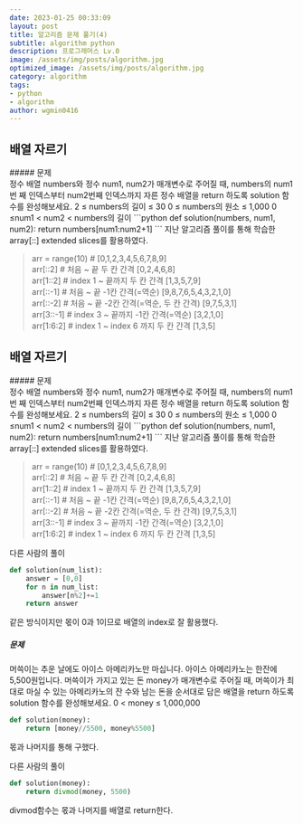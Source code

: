 ```yaml
---
date: 2023-01-25 00:33:09
layout: post
title: 알고리즘 문제 풀기(4)
subtitle: algorithm python
description: 프로그래머스 Lv.0
image: /assets/img/posts/algorithm.jpg
optimized_image: /assets/img/posts/algorithm.jpg
category: algorithm
tags:
- python
- algorithm
author: wgmin0416
---
```

<h2>배열 자르기</h2>
##### 문제<br>
정수 배열 numbers와 정수 num1, num2가 매개변수로 주어질 때, numbers의 num1번 째 인덱스부터 num2번째 인덱스까지 자른 정수 배열을 return 하도록 solution 함수를 완성해보세요.
2 ≤ numbers의 길이 ≤ 30
0 ≤ numbers의 원소 ≤ 1,000
0 ≤num1 < num2 < numbers의 길이
```python
def solution(numbers, num1, num2):
    return numbers[num1:num2+1]
```
지난 알고리즘 풀이를 통해 학습한 array[::] extended slices를 활용하였다.

> arr = range(10) # [0,1,2,3,4,5,6,7,8,9] <br/>
> arr[::2] # 처음 ~ 끝 두 칸 간격 [0,2,4,6,8] <br/>
> arr[1::2] # index 1 ~ 끝까지 두 칸 간격 [1,3,5,7,9] <br/>
> arr[::-1] # 처음 ~ 끝 -1칸 간격(=역순) [9,8,7,6,5,4,3,2,1,0] <br/>
> arr[::-2] # 처음 ~ 끝 -2칸 간격(=역순, 두 칸 간격) [9,7,5,3,1] <br/>
> arr[3::-1] # index 3 ~ 끝까지 -1칸 간격(=역순) [3,2,1,0] <br/>
> arr[1:6:2] # index 1 ~ index 6 까지 두 칸 간격 [1,3,5] <br/>

<h2>배열 자르기</h2>
##### 문제<br>
정수 배열 numbers와 정수 num1, num2가 매개변수로 주어질 때, numbers의 num1번 째 인덱스부터 num2번째 인덱스까지 자른 정수 배열을 return 하도록 solution 함수를 완성해보세요.
2 ≤ numbers의 길이 ≤ 30
0 ≤ numbers의 원소 ≤ 1,000
0 ≤num1 < num2 < numbers의 길이
```python
def solution(numbers, num1, num2):
    return numbers[num1:num2+1]
```
지난 알고리즘 풀이를 통해 학습한 array[::] extended slices를 활용하였다.

> arr = range(10) # [0,1,2,3,4,5,6,7,8,9] <br/>
> arr[::2] # 처음 ~ 끝 두 칸 간격 [0,2,4,6,8] <br/>
> arr[1::2] # index 1 ~ 끝까지 두 칸 간격 [1,3,5,7,9] <br/>
> arr[::-1] # 처음 ~ 끝 -1칸 간격(=역순) [9,8,7,6,5,4,3,2,1,0] <br/>
> arr[::-2] # 처음 ~ 끝 -2칸 간격(=역순, 두 칸 간격) [9,7,5,3,1] <br/>
> arr[3::-1] # index 3 ~ 끝까지 -1칸 간격(=역순) [3,2,1,0] <br/>
> arr[1:6:2] # index 1 ~ index 6 까지 두 칸 간격 [1,3,5] <br/>

다른 사람의 풀이
```python
def solution(num_list):
    answer = [0,0]
    for n in num_list:
        answer[n%2]+=1
    return answer
```
같은 방식이지만 몫이 0과 1이므로 배열의 index로 잘 활용했다.

##### 문제<br>
머쓱이는 추운 날에도 아이스 아메리카노만 마십니다. 아이스 아메리카노는 한잔에 5,500원입니다.
머쓱이가 가지고 있는 돈 money가 매개변수로 주어질 때, 머쓱이가 최대로 마실 수 있는 아메리카노의 잔 수와
남는 돈을 순서대로 담은 배열을 return 하도록 solution 함수를 완성해보세요.
0 < money ≤ 1,000,000
```python
def solution(money):
    return [money//5500, money%5500]
```
몫과 나머지를 통해 구했다.

다른 사람의 풀이
```python
def solution(money):
    return divmod(money, 5500)
```
divmod함수는 몫과 나머지를 배열로 return한다.